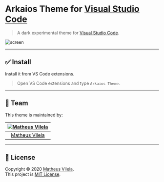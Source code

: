 # Arkaios Theme for [Visual Studio Code](http://code.visualstudio.com)

> A dark experimental theme for [Visual Studio Code](http://code.visualstudio.com).

![screen](https://user-images.githubusercontent.com/64048192/84603042-cb0e6380-ae61-11ea-84c2-fd257e9f7a13.png)

***
## ✅ Install

Install it from VS Code extensions.

>Open VS Code extensions and type `Arkaios Theme`. 

***
## 🏁 Team

This theme is maintained by:

[![Matheus Vilela](https://avatars1.githubusercontent.com/u/64048192?s=100&v=4)](https://github.com/vilelagit) |
:---: |
[Matheus Vilela](https://github.com/vilelagit) |

***
## 📝 License

Copyright © 2020 [Matheus Vilela](https://github.com/vilelagit).<br />
This project is [MIT License](./LICENSE).
